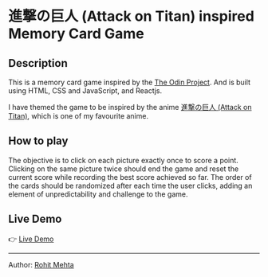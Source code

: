 # 進撃の巨人 (Attack on Titan) inspired Memory Card Game

## Description

This is a memory card game inspired by the [The Odin Project](https://www.theodinproject.com/lessons/node-path-javascript-memory-card). And is built using HTML, CSS and JavaScript, and Reactjs.

I have themed the game to be inspired by the anime [進撃の巨人 (Attack on Titan)](https://en.wikipedia.org/wiki/Attack_on_Titan_(TV_series)), which is one of my favourite anime.

## How to play

The objective is to click on each picture exactly once to score a point. Clicking on the same picture twice should end the game and reset the current score while recording the best score achieved so far. The order of the cards should be randomized after each time the user clicks, adding an element of unpredictability and challenge to the game.

## Live Demo

👉 [Live Demo](#)

----
Author: [Rohit Mehta](https://github.com/r0hit)